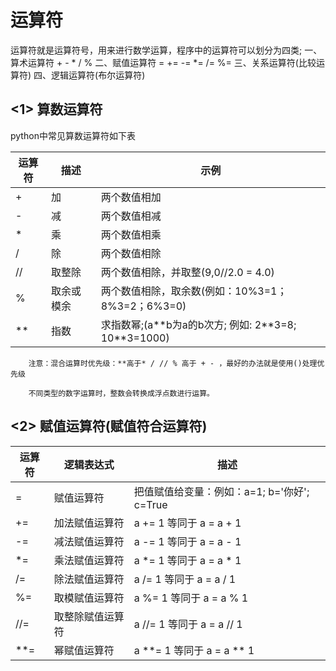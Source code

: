 # 运算符

运算符就是运算符号，用来进行数学运算，程序中的运算符可以划分为四类;
一、算术运算符 + - * / % 
二、赋值运算符 = += -= *= /= %= 
三、关系运算符(比较运算符)
四、逻辑运算符(布尔运算符)

## <1> 算数运算符

python中常见算数运算符如下表

| 运算符 | 描述       | 示例                                                |
| ------ | ---------- | --------------------------------------------------- |
| +      | 加         | 两个数值相加                                        |
| -      | 减         | 两个数值相减                                        |
| *      | 乘         | 两个数值相乘                                        |
| /      | 除         | 两个数值相除                                        |
| //     | 取整除     | 两个数值相除，并取整(9,0//2.0 = 4.0)                |
| %      | 取余或模余 | 两个数值相除，取余数(例如：10%3=1；8%3=2；6%3=0)    |
| **     | 指数       | 求指数幂;(a\*\*b为a的b次方; 例如: 2\*\*3=8; 10\*\*3=1000) |

```
    注意：混合运算时优先级：**高于* / // % 高于 + - ，最好的办法就是使用()处理优先级

    不同类型的数字运算时，整数会转换成浮点数进行运算。
```

## <2> 赋值运算符(赋值符合运算符)

| 运算符 | 逻辑表达式       | 描述                                        |
| ------ | ---------------- | ------------------------------------------- |
| =      | 赋值运算符       | 把值赋值给变量：例如：a=1; b='你好'; c=True |
| +=     | 加法赋值运算符   | a += 1 等同于 a = a + 1                     |
| -=     | 减法赋值运算符   | a -= 1 等同于 a = a - 1                     |
| *=     | 乘法赋值运算符   | a *= 1 等同于 a = a * 1                     |
| /=     | 除法赋值运算符   | a /= 1 等同于 a = a / 1                     |
| %=     | 取模赋值运算符   | a %= 1 等同于 a = a % 1                     |
| //=    | 取整除赋值运算符 | a //= 1 等同于 a = a // 1                   |
| **=    | 幂赋值运算符     | a \*\*= 1 等同于 a = a \*\* 1               |